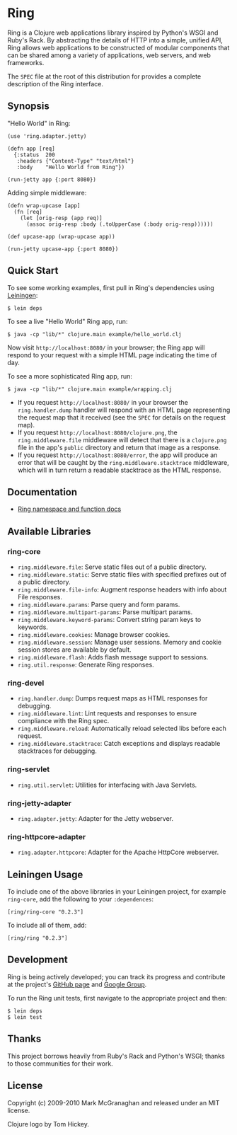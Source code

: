 # Ring

Ring is a Clojure web applications library inspired by Python's WSGI and Ruby's Rack. By abstracting the details of HTTP into a simple, unified API, Ring allows web applications to be constructed of modular components that can be shared among a variety of applications, web servers, and web frameworks.

The `SPEC` file at the root of this distribution for provides a complete description of the Ring interface.

## Synopsis

"Hello World" in Ring:

    (use 'ring.adapter.jetty)

    (defn app [req]
      {:status  200
       :headers {"Content-Type" "text/html"}
       :body    "Hello World from Ring"})

    (run-jetty app {:port 8080})

Adding simple middleware:

    (defn wrap-upcase [app]
      (fn [req]
        (let [orig-resp (app req)]
          (assoc orig-resp :body (.toUpperCase (:body orig-resp))))))

    (def upcase-app (wrap-upcase app))

    (run-jetty upcase-app {:port 8080})

## Quick Start

To see some working examples, first pull in Ring's dependencies using [Leiningen](http://github.com/technomancy/leiningen):

    $ lein deps

To see a live "Hello World" Ring app, run:

    $ java -cp "lib/*" clojure.main example/hello_world.clj

Now visit `http://localhost:8080/` in your browser; the Ring app will respond to your request with a simple HTML page indicating the time of day.

To see a more sophisticated Ring app, run:

    $ java -cp "lib/*" clojure.main example/wrapping.clj

* If you request `http://localhost:8080/` in your browser the `ring.handler.dump` handler will respond with an HTML page representing the request map that it received (see the `SPEC` for details on the request map).
* If you request `http://localhost:8080/clojure.png`, the `ring.middleware.file` middleware will detect that there is a `clojure.png` file in the app's `public` directory and return that image as a response.
* If you request `http://localhost:8080/error`, the app will produce an error that will be caught by the `ring.middleware.stacktrace` middleware, which will in turn return a readable stacktrace as the HTML response.


## Documentation

* [Ring namespace and function docs](http://mmcgrana.github.com/ring/)

## Available Libraries

### ring-core

* `ring.middleware.file`: Serve static files out of a public directory.
* `ring.middleware.static`: Serve static files with specified prefixes out of a public directory.
* `ring.middleware.file-info`: Augment response headers with info about File responses.
* `ring.middleware.params`: Parse query and form params.
* `ring.middleware.multipart-params`: Parse multipart params.
* `ring.middleware.keyword-params`: Convert string param keys to keywords.
* `ring.middleware.cookies`: Manage browser cookies.
* `ring.middleware.session`: Manage user sessions. Memory and cookie session stores are available by default.
* `ring.middleware.flash`: Adds flash message support to sessions.
* `ring.util.response`: Generate Ring responses.

### ring-devel

* `ring.handler.dump`: Dumps request maps as HTML responses for debugging.
* `ring.middleware.lint`: Lint requests and responses to ensure compliance with the Ring spec.
* `ring.middleware.reload`: Automatically reload selected libs before each request.
* `ring.middleware.stacktrace`: Catch exceptions and displays readable stacktraces for debugging.

### ring-servlet

* `ring.util.servlet`: Utilities for interfacing with Java Servlets.

###  ring-jetty-adapter

* `ring.adapter.jetty`: Adapter for the Jetty webserver.

### ring-httpcore-adapter

* `ring.adapter.httpcore`: Adapter for the Apache HttpCore webserver. 

## Leiningen Usage

To include one of the above libraries in your Leiningen project, for example `ring-core`, add the following to your `:dependences`:

    [ring/ring-core "0.2.3"]

To include all of them, add:

    [ring/ring "0.2.3"]

## Development

Ring is being actively developed; you can track its progress and contribute at the project's [GitHub page](http://github.com/mmcgrana/ring) and [Google Group](http://groups.google.com/group/ring-clojure).

To run the Ring unit tests, first navigate to the appropriate project and then:

    $ lein deps
    $ lein test

## Thanks

This project borrows heavily from Ruby's Rack and Python's WSGI; thanks to those communities for their work.

## License

Copyright (c) 2009-2010 Mark McGranaghan and released under an MIT license.

Clojure logo by Tom Hickey.
